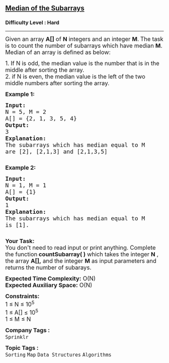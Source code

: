 <h2><a href="https://practice.geeksforgeeks.org/problems/6f08220ca3b871be594f50f7f56a9ef2799cb485/1">Median of the Subarrays</a></h2><h3>Difficulty Level : Hard</h3><hr><div class="problems_problem_content__Xm_eO"><p><span style="font-size:18px">Given an array&nbsp;<strong>A[]</strong>&nbsp;of&nbsp;<strong>N</strong>&nbsp;integers and an integer <strong>M</strong>.<strong>&nbsp;</strong>The task is to count the number of subarrays which have median <strong>M</strong>.<br>
Median of an array is defined as below:</span></p>

<p><span style="font-size:18px">1. If N is odd, the median value is the number that is in the middle after sorting the array.<br>
2. if N is even,&nbsp;the median value is the left of the two middle numbers after sorting the array.&nbsp;</span></p>

<p><span style="font-size:18px"><strong>Example 1:</strong></span></p>

<pre><span style="font-size:18px"><strong>Input:</strong>
N = 5, M = 2
A[] = {2, 1, 3, 5, 4}
<strong>Output:</strong> 
3
<strong>Explanation: 
</strong>The subarrays which has median equal to M
are [2], [2,1,3] and [2,1,3,5]
</span>
</pre>

<p><span style="font-size:18px"><strong>Example 2:</strong></span></p>

<pre><span style="font-size:18px"><strong>Input:
</strong>N = 1, M = 1
A[] = {1}
<strong>Output: 
</strong>1
<strong>Explanation: 
</strong>The subarrays which has median equal to M
is [1].
</span>
</pre>

<p><span style="font-size:18px"><strong>Your Task:&nbsp;</strong><br>
You don't need to read input or print anything. Complete the function<strong>&nbsp;countSubarray( )</strong>&nbsp;which takes the integer&nbsp;<strong>N</strong>&nbsp;, the array&nbsp;<strong>A[],</strong>&nbsp;and the integer&nbsp;<strong>M</strong>&nbsp;as input parameters and returns the number of subarays.&nbsp;</span></p>

<p><span style="font-size:18px"><strong>Expected Time Complexity:</strong>&nbsp;O(N)<br>
<strong>Expected Auxiliary Space:</strong>&nbsp;O(N)</span></p>

<p><span style="font-size:18px"><strong>Constraints:</strong><br>
1 ≤ N&nbsp;≤&nbsp;10<sup>5</sup><br>
1 ≤ A[]&nbsp;≤ 10<sup>5</sup><br>
1 ≤ M&nbsp;≤ N</span></p>
</div><p><span style=font-size:18px><strong>Company Tags : </strong><br><code>Sprinklr</code>&nbsp;<br><p><span style=font-size:18px><strong>Topic Tags : </strong><br><code>Sorting</code>&nbsp;<code>Map</code>&nbsp;<code>Data Structures</code>&nbsp;<code>Algorithms</code>&nbsp;